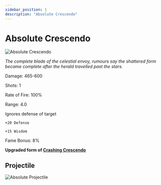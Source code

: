 ```yaml
---
sidebar_position: 1
description: "Absolute Crescendo"
---
```


# Absolute Crescendo

![Absolute Crescendo](https://cdn.discordapp.com/attachments/962723437464395846/1004995284482412574/cresc.png)


<i>The complete blade of the celestial envoy, rumours say the shattered form became complete after the herald travelled past the stars.</i>

Damage: 465-600

Shots: 1

Rate of Fire: 100%

Range: 4.0

Ignores defense of target

    +20 Defense
    
    +15 Wisdom

Fame Bonus: 8%

**Upgraded form of [Crashing Crescendo](https://wiki.valorserver.com/docs/items/weapons/lances/ut/crashing_crescendo)**

## Projectile

![Absolute Projectile](https://cdn.discordapp.com/attachments/948363371235913798/960887048653373480/unknown.png)

